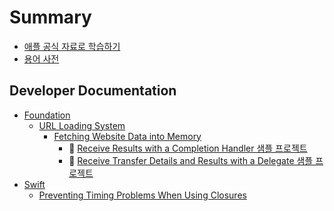 # Summary

- [애플 공식 자료로 학습하기](README.md)
- [용어 사전](GLOSSARY.md)

## Developer Documentation

- [Foundation](documentation/foundation/foundation.md)
    - [URL Loading System](documentation/foundation/url_loading_system/url_loading_system.md)
        - [Fetching Website Data into Memory](documentation/foundation/url_loading_system/fetching_website_data_into_memory/fetching_website_data_into_memory.md)
            - 📌 [Receive Results with a Completion Handler 샘플 프로젝트](documentation/foundation/url_loading_system/fetching_website_data_into_memory/fetching_website_data_into_memory.md#-receive-results-with-a-completion-handler-샘플-프로젝트)
            - 📌 [Receive Transfer Details and Results with a Delegate 샘플 프로젝트](documentation/foundation/url_loading_system/fetching_website_data_into_memory/fetching_website_data_into_memory.md#-receive-transfer-details-and-results-with-a-delegate-샘플-프로젝트)
- [Swift](documentation/swift/swift.md)
    - [Preventing Timing Problems When Using Closures](documentation/swift/preventing-timing-problems-when-using-closures.md)